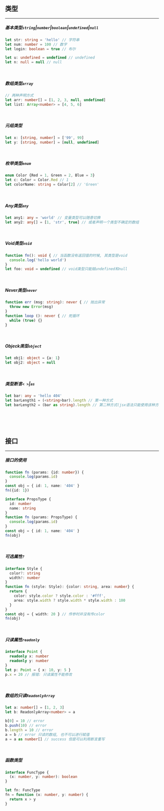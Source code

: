 
## 类型
---

##### **基本类型`string`|`number`|`boolean`|`undefined`|`null`**

```ts
let str: string = 'hello' // 字符串
let num: number = 100 // 数字
let login: boolean = true // 布尔

let u: undefined = undefined // undefined
let n: null = null // null
```

<br>

##### **数组类型`array`**

```ts
// 两种声明方式
let arr: number[] = [1, 2, 3, null, undefined]
let list: Array<number> = [4, 5, 6]
```

<br>

##### **元组类型**

```ts
let x: [string, number] = ['99', 99]
let y: [string, number] = [null, undefined]
```

<br>

##### **枚举类型`enum`**

```ts
enum Color {Red = 1, Green = 2, Blue = 3}
let c: Color = Color.Red // 1
let colorName: string = Color[2] // 'Green'
```

<br>

##### **Any类型`any`**

```ts
let any1: any = 'world' // 变量类型可以随意切换
let any2: any[] = [1, 'str', true] // 或者声明一个类型不确定的数组
```

<br>

##### **Void类型`void`**

```ts
function fn(): void { // 当函数没有返回值的时候, 其类型是void
  console.log('hello world')
}
let foo: void = undefined // void类型只能赋undefined和null
```

<br>

##### **Never类型`never`**

```ts
function err (msg: string): never { // 抛出异常
  throw new Error(msg)
}
function loop (): never { // 死循环
  while (true) {}
}
```

<br>

##### **Objeck类型`object`**

```ts
let obj1: object = {a: 1}
let obj2: object = null
```

<br>

##### **类型断言`< >`|`as`**

```ts
let bar: any = 'hello 404'
let barLength1 = (<string>bar).length // 第一种方式
let barLength2 = (bar as string).length // 第二种方式(jsx语法只能使用该种方式)
```

<br>
<br>
<br>

## 接口
---

##### **接口的使用**

```ts
function fn (params: {id: number}) {
  console.log(params.id)
}
const obj = { id: 1, name: '404' }
fn({id: 1})
```

```ts
interface PropsType {
  id: number
  name: string
}
function fn (params: PropsType) {
  console.log(params.id)
}
const obj = { id: 1, name: '404' }
fn(obj)
```

<br>

##### **可选属性`?`**

```ts
interface Style {
  color?: string
  width?: number
}
function fn (style: Style): {color: string, area: number} {
  return {
    color: style.color ? style.color : '#fff',
    area: style.width ? style.width * style.width : 100
  }
}
const obj = { width: 20 } // 传参时并没有传color
fn(obj)
```

<br>

##### **只读属性`readonly`**

```ts
interface Point {
  readonly x: number
  readonly y: number
}
let p: Point = { x: 10, y: 5 }
p.x = 20 // 报错: 只读属性不能修改
```

<br>

##### **数组的只读`ReadonlyArray`**

```ts
let a: number[] = [1, 2, 3]
let b: ReadonlyArray<number> = a

b[0] = 10 // error
b.push(10) // error
b.length = 10 // error
a = b // error 只读的数组, 也不可以进行赋值
a = a as number[] // success 但是可以利用断言重写
```

<br>

##### **函数类型**

```ts
interface FuncType {
  (x: number, y: number): boolean
}

let fn: FuncType
fn = function (x: number, y: number) {
  return x > y
}
```
